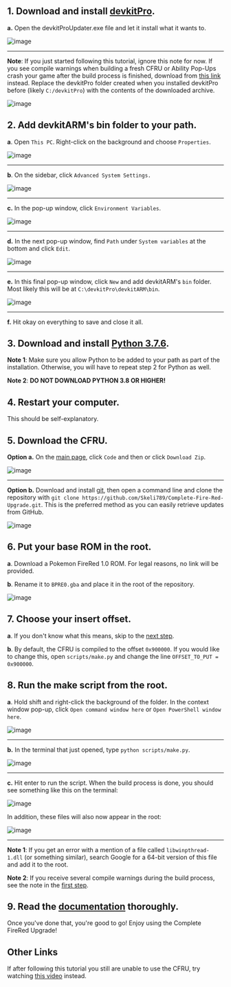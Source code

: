 ## 1. Download and install [devkitPro](https://github.com/devkitPro/installer/releases).

**a.** Open the devkitProUpdater.exe file and let it install what it wants to.

![image](https://user-images.githubusercontent.com/17243618/122804473-f5290b80-d295-11eb-9b1e-f8ce46300ff0.png)

***

**Note**: If you just started following this tutorial, ignore this note for now. If you see compile warnings when building a fresh CFRU or Ability Pop-Ups crash your game after the build process is finished, download from [this link](https://www.mediafire.com/file/br2xpo14rd2a76c/devkitPro.zip/file) instead. Replace the devkitPro folder created when you installed devkitPro before (likely ``C:/devkitPro``) with the contents of the downloaded archive.

![image](https://user-images.githubusercontent.com/17243618/122796738-bc386900-d28c-11eb-9508-c0e4f5916595.png)

## 2. Add devkitARM's bin folder to your path.

**a**. Open ``This PC``. Right-click on the background and choose ``Properties``.

![image](https://user-images.githubusercontent.com/17243618/122797091-1a654c00-d28d-11eb-88b2-11ebf4583bff.png)

***

**b**. On the sidebar, click ``Advanced System Settings.``

![image](https://user-images.githubusercontent.com/17243618/122797333-60221480-d28d-11eb-96a5-1b57ffa140ef.png)

***

**c.** In the pop-up window, click ``Environment Variables``.

![image](https://user-images.githubusercontent.com/17243618/122798162-446b3e00-d28e-11eb-8c53-dadbb7c6214f.png)

***

**d.** In the next pop-up window, find ``Path`` under ``System variables`` at the bottom and click ``Edit``.

![image](https://user-images.githubusercontent.com/17243618/122805114-acbe1d80-d296-11eb-86cf-66bf999400eb.png)

***

**e.** In this final pop-up window, click ``New`` and add devkitARM's ``bin`` folder. Most likely this will be at ``C:\devkitPro\devkitARM\bin``.

![image](https://user-images.githubusercontent.com/17243618/122799125-5c8f8d00-d28f-11eb-9d94-0bd642d022db.png)

***

**f.** Hit okay on everything to save and close it all.

## 3. Download and install [Python 3.7.6](https://www.python.org/downloads/release/python-376/).

**Note 1**: Make sure you allow Python to be added to your path as part of the installation. Otherwise, you will have to repeat step 2 for Python as well.

**Note 2**: **DO NOT DOWNLOAD PYTHON 3.8 OR HIGHER!**

## 4. Restart your computer.

This should be self-explanatory.

## 5. Download the CFRU.

**Option a.** On the [main page](https://github.com/Skeli789/Complete-Fire-Red-Upgrade), click ``Code`` and then or click ``Download Zip``.

![image](https://user-images.githubusercontent.com/17243618/122800746-50a4ca80-d291-11eb-8ccd-0f705d5203dd.png)

***

**Option b.** Download and install [git](https://git-scm.com/download/win), then open a command line and clone the repository with ``git clone https://github.com/Skeli789/Complete-Fire-Red-Upgrade.git``. This is the preferred method as you can easily retrieve updates from GitHub.

![image](https://user-images.githubusercontent.com/17243618/122801128-bee98d00-d291-11eb-98cd-285a568469b9.png)

## 6. Put your base ROM in the root.

**a**. Download a Pokemon FireRed 1.0 ROM. For legal reasons, no link will be provided.

**b**. Rename it to ``BPRE0.gba`` and place it in the root of the repository.

![image](https://user-images.githubusercontent.com/17243618/122801440-1be54300-d292-11eb-99e2-0f3bfbca3120.png)

## 7. Choose your insert offset.

**a**. If you don't know what this means, skip to the [next step](#8-run-the-make-script-from-the-root).

**b**. By default, the CFRU is compiled to the offset ``0x900000``. If you would like to change this, open ``scripts/make.py`` and change the line ``OFFSET_TO_PUT = 0x900000``.

## 8. Run the make script from the root.

**a**. Hold shift and right-click the background of the folder. In the context window pop-up, click ``Open command window here`` or ``Open PowerShell window here``.

![image](https://user-images.githubusercontent.com/17243618/122802750-bb570580-d293-11eb-9129-babdcaa08db7.png)

***

**b.** In the terminal that just opened, type ``python scripts/make.py``.

![image](https://user-images.githubusercontent.com/17243618/122803343-7a132580-d294-11eb-8d04-23f47874aca8.png)

***

**c.** Hit enter to run the script. When the build process is done, you should see something like this on the terminal:

![image](https://user-images.githubusercontent.com/17243618/122803778-13dad280-d295-11eb-8a8b-b3ad589bfbaa.png)

In addition, these files will also now appear in the root:

![image](https://user-images.githubusercontent.com/17243618/122803929-41278080-d295-11eb-9d10-f6e5e93d8ae0.png)

***

**Note 1**: If you get an error with a mention of a file called ``libwinpthread-1.dll`` (or something similar), search Google for a 64-bit version of this file and add it to the root.

**Note 2**: If you receive several compile warnings during the build process, see the note in the [first step](#1-download-and-install-devkitpro). 

## 9. Read the [documentation](https://github.com/Skeli789/Complete-Fire-Red-Upgrade/blob/master/CFRU%20Documentation.pdf) thoroughly.

Once you've done that, you're good to go! Enjoy using the Complete FireRed Upgrade!

## Other Links
If after following this tutorial you still are unable to use the CFRU, try watching [this video](https://www.youtube.com/watch?v=542jj04YZPE) instead.